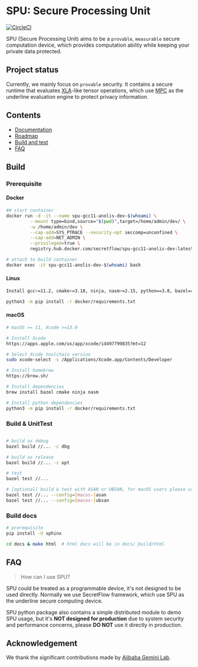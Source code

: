 # SPU: Secure Processing Unit

[![CircleCI](https://dl.circleci.com/status-badge/img/gh/secretflow/spu/tree/beta.svg?style=svg)](https://dl.circleci.com/status-badge/redirect/gh/secretflow/spu/tree/beta)

SPU (Secure Processing Unit) aims to be a `provable`, `measurable` secure computation device, which provides computation ability while keeping your private data protected.

## Project status

Currently, we mainly focus on `provable` security. It contains a secure runtime that evaluates [XLA](https://www.tensorflow.org/xla/operation_semantics)-like tensor operations, which use [MPC](https://en.wikipedia.org/wiki/Secure_multi-party_computation) as the underline evaluation engine to protect privacy information.

## Contents
- [Documentation](https://secretflow.readthedocs.io)
- [Roadmap](TBD)
- [Build and test](#Build)
- [FAQ](#FAQ)

## Build

### Prerequisite

#### Docker
```sh
## start container
docker run -d -it --name spu-gcc11-anolis-dev-$(whoami) \
         --mount type=bind,source="$(pwd)",target=/home/admin/dev/ \
         -w /home/admin/dev \
         --cap-add=SYS_PTRACE --security-opt seccomp=unconfined \
         --cap-add=NET_ADMIN \
         --privileged=true \
         registry.hub.docker.com/secretflow/spu-gcc11-anolis-dev:latest

# attach to build container
docker exec -it spu-gcc11-anolis-dev-$(whoami) bash
```

#### Linux

```sh
Install gcc>=11.2, cmake>=3.18, ninja, nasm>=2.15, python==3.8, bazel==5.1.1

python3 -m pip install -r docker/requirements.txt
```

#### macOS

```sh
# macOS >= 11, Xcode >=13.0

# Install Xcode
https://apps.apple.com/us/app/xcode/id497799835?mt=12

# Select Xcode toolchain version
sudo xcode-select -s /Applications/Xcode.app/Contents/Developer

# Install homebrew
https://brew.sh/

# Install dependencies
brew install bazel cmake ninja nasm

# Install python dependencies
python3 -m pip install -r docker/requirements.txt
```

### Build & UnitTest

``` sh

# build as debug
bazel build //... -c dbg

# build as release
bazel build //... -c opt

# test
bazel test //...

# [optional] build & test with ASAN or UBSAN, for macOS users please use configs with macOS prefix
bazel test //... --config=[macos-]asan
bazel test //... --config=[macos-]ubsan
```


### Build docs

```sh
# prerequisite
pip install -U sphinx

cd docs & make html  # html docs will be in docs/_build/html
```

## FAQ

> How can I use SPU?

SPU could be treated as a programmable device, it's not designed to be used directly. Normally we use SecretFlow framework, which use SPU as the underline secure computing device.

SPU python package also contains a simple distributed module to demo SPU usage, but it's **NOT designed for production** due to system security and performance concerns, please **DO NOT** use it directly in production.

## Acknowledgement

We thank the significant contributions made by [Alibaba Gemini Lab](https://alibaba-gemini-lab.github.io).
